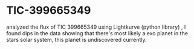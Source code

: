 # TIC-399665349
analyzed the flux of TIC 399665349 using Lightkurve (python library) , I found dips in the data showing that there's most likely a exo planet in the stars solar system, this planet is undiscovered currently. 
